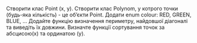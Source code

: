 Створити клас Point (x, y). Створити клас Polynom, у котрого точки (будь-яка кількість) - це об’єкти Point. Додати enum colour: RED, GREEN, BLUE, ... Додайте функцію визначення периметру, найдовшої діагоналі та виведіть їх довжини. Визначте функції сортування точок за абсцисою(х) та ординатою (у). 
